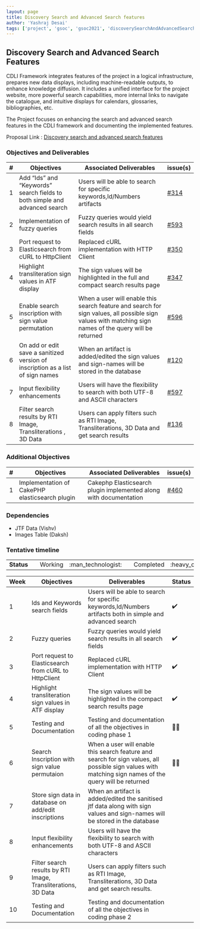 ```yaml
---
layout: page
title: Discovery Search and Advanced Search features
author: 'Yashraj Desai'
tags: ['project', 'gsoc', 'gsoc2021', 'discoverySearchAndAdvancedSearchFeatures']
---
```


## Discovery Search and Advanced Search Features

CDLI Framework integrates features of the project in a logical infrastructure, prepares new data displays, including machine-readable outputs, to enhance knowledge diffusion. It includes a unified interface for the project website, more powerful search capabilities, more internal links to navigate the catalogue, and intuitive displays for calendars, glossaries, bibliographies, etc.

The Project focuses on enhancing the search and advanced search features in the CDLI framework and documenting the implemented features.

Proposal Link : [Discovery search and advanced search features](https://docs.google.com/document/d/1WEeNnALSUN4yecCbYxuDyMNUMOzkGcev6Dss4XuNydc/edit#)

### Objectives and Deliverables


| \# | Objectives                    | Associated Deliverables         | issue(s) |
| --- | ----------------------------- | ---------------------------------------------- | -------- |
| 1 |  Add “Ids” and “Keywords” search fields to both simple and advanced search | Users will be able to search for specific keywords,Id/Numbers artifacts | [#314](https://gitlab.com/cdli/framework/-/issues/314) |
| 2 | Implementation of fuzzy queries | Fuzzy queries would yield search results in all search fields|[#593](https://gitlab.com/cdli/framework/-/issues/593) |
| 3 | Port request to Elasticsearch from cURL to HttpClient | Replaced cURL implementation with HTTP Client|[#350](https://gitlab.com/cdli/framework/-/issues/350)
| 4 | Highlight transliteration sign values in ATF display |The sign values will be highlighted in the full and compact search results page|[#347](https://gitlab.com/cdli/framework/-/issues/347)
| 5 | Enable search inscription with sign value permutation |When a user will enable this search feature and search for sign values, all possible sign values with matching sign names of the query will be returned| [#596](https://gitlab.com/cdli/framework/-/issues/596)
| 6 | On add or edit save a sanitized version of inscription as a list of sign names |When an artifact is added/edited the sign values and sign-names will be stored in the database|[#120](https://gitlab.com/cdli/framework/-/issues/120#note_550066667)
| 7 | Input flexibility enhancements |Users will have the flexibility to search with both UTF-8 and ASCII characters |[#597](https://gitlab.com/cdli/framework/-/issues/597)
| 8 | Filter search results by RTI Image, Transliterations , 3D Data | Users can apply filters such as RTI Image, Transliterations, 3D Data and get search results | [#136](https://gitlab.com/cdli/framework/-/issues/136)



### Additional Objectives

| \#  | Objectives         | Associated Deliverables                                             | issue(s) |
| --- | ------------------ | ------------------------------------------------------------------- | -------- |
| 1 | Implementation of CakePHP elasticsearch plugin  | Cakephp Elasticsearch plugin implemented along with documentation | [#460](https://gitlab.com/cdli/framework/-/issues/460) |

### Dependencies
* JTF Data (Vishv)
* Images Table (Daksh)

### Tentative timeline  

<table>
  <tr>
    <td> <strong>Status</strong> </td> 
    <td></td>
    <td align="center"> Working </td>
    <td align="center"> :man_technologist: </td>
    <td></td>
    <td align="center"> Completed </td>
    <td align="center"> :heavy_check_mark: </td>
  </tr>
</table>

| Week  |Objectives | Deliverables | Status |
|---|---|---|---|
|1|Ids and Keywords search fields|Users will be able to search for specific keywords,Id/Numbers artifacts both in simple and advanced search|:heavy_check_mark:|
|2|Fuzzy queries|Fuzzy queries would yield search results in all search fields|:heavy_check_mark:|
|3|Port request to Elasticsearch from cURL to HttpClient|Replaced cURL implementation with HTTP Client|:heavy_check_mark:|
|4|Highlight transliteration sign values in ATF display|The sign values will be highlighted in the compact search results page|:heavy_check_mark:|
|5|Testing and Documentation |Testing and documentation of all the objectives in coding phase 1|:man_technologist:|
|6|Search Inscription with sign value permutaion|When a user will enable this search feature and search for sign values, all possible sign values with matching sign names of the query will be returned| :man_technologist: |
|7| Store sign data in database on add/edit inscriptions|When an artifact is added/edited the sanitised jtf data along with sign values and sign-names will be stored in the database||
|8|Input flexibility enhancements|Users will have the flexibility to search with both UTF-8 and ASCII characters||
|9|Filter search results by RTI Image, Transliterations, 3D Data|Users can apply filters such as RTI Image, Transliterations, 3D Data and get search results.||
|10|Testing and Documentation|Testing and documentation of all the objectives in coding phase 2||


